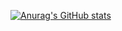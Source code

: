 [![Anurag's GitHub stats](https://github-readme-stats.vercel.app/api?username=turbo8p)](https://github.com/anuraghazra/github-readme-stats)
